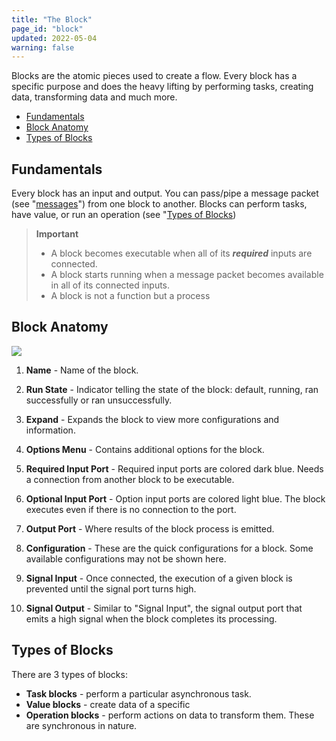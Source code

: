 ```yaml
---
title: "The Block"
page_id: "block"
updated: 2022-05-04
warning: false
---
```


Blocks are the atomic pieces used to create a flow. Every block has a specific purpose and does the heavy lifting by performing tasks, creating data, transforming data and much more.

- [Fundamentals](#fundamentals)
- [Block Anatomy](#block-anatomy)
- [Types of Blocks](#types-of-blocks)

## Fundamentals

Every block has an input and output. You can pass/pipe a message packet (see "[messages](./messages.md)") from one block to another. Blocks can perform tasks, have value, or run an operation (see "[Types of Blocks](#types-of-blocks))

> **Important**
>
> - A block becomes executable when all of its **_required_** inputs are connected.
> - A block starts running when a message packet becomes available in all of its connected inputs.
> - A block is not a function but a process

## Block Anatomy

![](https://assets.postman.com/postman-labs-docs/block/block-anatomy.svg)

1. **Name** - Name of the block.

2. **Run State** - Indicator telling the state of the block: default, running, ran successfully or ran unsuccessfully.

3. **Expand** - Expands the block to view more configurations and information.

4. **Options Menu** - Contains additional options for the block.

5. **Required Input Port** - Required input ports are colored dark blue. Needs a connection from another block to be executable.

6. **Optional Input Port** - Option input ports are colored light blue. The block executes even if there is no connection to the port.

7. **Output Port** - Where results of the block process is emitted.

8. **Configuration** - These are the quick configurations for a block. Some available configurations may not be shown here.

9. **Signal Input** - Once connected, the execution of a given block is prevented until the signal port turns high.

10. **Signal Output** - Similar to "Signal Input", the signal output port that emits a high signal when the block completes its processing.

## Types of Blocks

There are 3 types of blocks:

- **Task blocks** - perform a particular asynchronous task.
- **Value blocks** - create data of a specific
- **Operation blocks** - perform actions on data to transform them. These are synchronous in nature.
